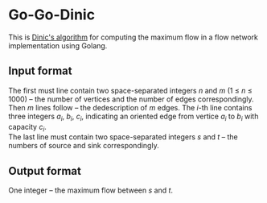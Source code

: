 # Go-Go-Dinic
This is [Dinic's algorithm](https://en.wikipedia.org/wiki/Dinic%27s_algorithm) for computing the maximum flow in a flow network implementation using Golang.
## Input format
The first must line contain two space-separated integers *n* and *m* (1 ≤ *n* ≤ 1000) – the number of vertices and the number of edges correspondingly.  
Then *m* lines follow – the dedescription of *m* edges. The *i*-th line contains three integers $a_i$, $b_i$, $c_i$, indicating an oriented edge from vertice $a_i$ to $b_i$ with capacity $c_i$.  
The last line must contain two space-separated integers *s* and *t* – the numbers of source and sink correspondingly.
## Output format
One integer – the maximum flow between *s* and *t*.
